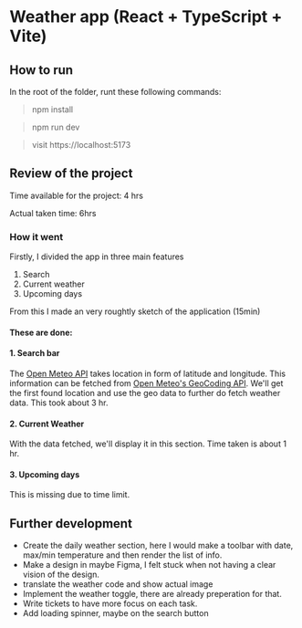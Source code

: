 #  Weather app (React + TypeScript + Vite)

## How to run 
In the root of the folder, runt these following commands:

> npm install

> npm run dev

> visit https://localhost:5173

## Review of the project

Time available for the project: 4 hrs

Actual taken time: 6hrs

### How it went

Firstly, I divided the app in three main features
1. Search
2. Current weather
3. Upcoming days

From this I made an very roughtly sketch of the application (15min)

#### These are done:
#### 1. Search bar

The [Open Meteo API](https://open-meteo.com/en/docs) takes location in form of latitude and longitude.
This information can be fetched from [Open Meteo's GeoCoding API](https://open-meteo.com/en/docs/geocoding-api). We'll get the first found location and use the geo data to further do fetch weather data. This took about 3 hr.

#### 2. Current Weather
With the data fetched, we'll  display it in this section. Time taken is about 1 hr.

#### 3. Upcoming days
This is missing due to time limit.

## Further development
* Create the daily weather section, here I would make a toolbar with date, max/min temperature and then render the list of info.
* Make a design in maybe Figma, I felt stuck when not having a clear vision of the design.
* translate the weather code and show actual image
* Implement the weather toggle, there are already preperation for that.
* Write tickets to have more focus on each task.
* Add loading spinner, maybe on the search button
